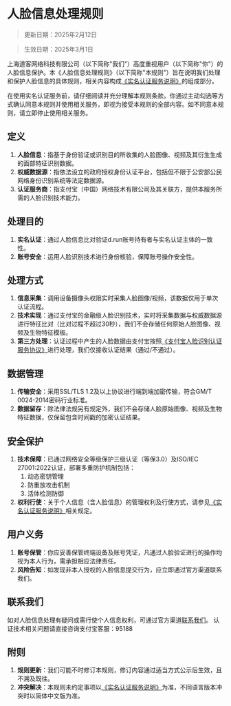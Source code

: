 # 人脸信息处理规则

> 更新日期：2025年2月12日

> 生效日期：2025年3月1日

上海道客网络科技有限公司（以下简称"我们"）高度重视用户（以下简称"你"）的人脸信息保护。本《人脸信息处理规则》（以下简称"本规则"）旨在说明我们处理和保护人脸信息的具体规则，相关内容构成[《实名认证服务说明》](./name.md)的组成部分。​

在使用实名认证服务前，请仔细阅读并充分理解本规则条款。你通过主动勾选等方式确认同意本规则并使用相关服务，即视为接受本规则的全部内容。如不同意本规则，请立即停止使用相关服务。​

## 定义​

1. **人脸信息**：指基于身份验证或识别目的所收集的人脸图像、视频及其衍生生成的面部特征识别数据。​
2. **权威数据源**：指依法设立的政府授权身份认证平台，包括但不限于公安部公民网络身份识别系统等法定数据源。​
3. **认证服务商**：指支付宝（中国）网络技术有限公司及其关联方，提供本服务所需的人脸识别技术能力。​

## 处理目的​
1. **实名认证**：通过人脸信息比对验证d.run账号持有者与实名认证主体的一致性。​
2. **账号安全**：运用人脸识别技术进行身份核验，保障账号操作安全性。​

## 处理方式​
1. **信息采集**：调用设备摄像头权限实时采集人脸图像/视频，该数据仅用于单次认证流程。​
2. **技术实现**：通过支付宝的金融级人脸识别技术，实时将采集数据与权威数据源进行特征比对（比对过程不超过30秒），我们不会存储任何原始人脸图像、视频及生物特征模板。​
3. **第三方处理**：认证过程中产生的人脸数据由支付宝按照[《支付宝人脸识别认证服务协议》](https://render.alipay.com/p/f/fd-j8mezje2/index.html)进行处理，我们仅接收认证结果（通过/不通过）。​

## 数据管理​
1. **传输安全**：采用SSL/TLS 1.2及以上协议进行端到端加密传输，符合GM/T 0024-2014密码行业标准。​
2. **数据留存**：除法律法规另有规定外，我们不会存储人脸原始图像、视频及生物特征数据，仅保留包含时间戳的加密认证结果。​

## 安全保护​
1. **技术保障**：已通过网络安全等级保护三级认证（等保3.0）及ISO/IEC 27001:2022认证，部署多重防护机制包括：​
    1. 动态密钥管理​
    2. 防重放攻击机制​
    3. 活体检测防御​
2. **权利行使**：关于个人信息（含人脸信息）的管理权利及行使方式，请参见[《实名认证服务说明》](./name.md)相关规定。​

## 用户义务​
1. **账号保管**：你应妥善保管终端设备及账号凭证，凡通过人脸验证进行的操作均视为本人行为，需承担相应法律责任。​
2. **风险告知**：如发现非本人授权的人脸信息提交行为，应立即通过官方渠道联系我们。​

## 联系我们​
如对人脸信息处理有疑问或需行使个人信息权利，可通过官方渠道[联系我们](../contact.md)。
认证技术相关问题请直接咨询支付宝客服：95188​

## 附则​
1. **规则更新**：我们可能不时修订本规则，修订内容通过适当方式公示后生效，且不溯及既往。​
2. **冲突解决**：本规则未约定事项以[《实名认证服务说明》](./name.md)为准，不同语言版本冲突时以简体中文版为准。​